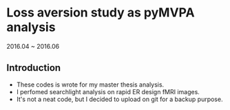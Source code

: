 # Loss aversion study as pyMVPA analysis
2016.04 ~ 2016.06

## Introduction
- These codes is wrote for my master thesis analysis.
- I perfomed searchlight analysis on rapid ER design fMRI images.
- It's not a neat code, but I decided to upload on git for a backup purpose.

